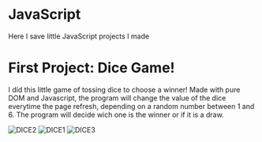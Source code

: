
# JavaScript
Here I save little JavaScript projects I made

# First Project: Dice Game!
I did this little game of tossing dice to choose a winner!
Made with pure DOM and Javascript, the program will change the value of the dice everytime the page refresh, depending on a random number between 1 and 6.
The program will decide wich one is the winner or if it is a draw.

![DICE2](https://github.com/Samuel-Rodriguez28/JavaScript/assets/123322127/a3d41e90-b4ee-45f3-84be-1b66c835b6bb)
![DICE1](https://github.com/Samuel-Rodriguez28/JavaScript/assets/123322127/8b4d16a3-9e27-49be-bc2d-8ab816ab21a7)
![DICE3](https://github.com/Samuel-Rodriguez28/JavaScript/assets/123322127/897f33c6-d0df-460e-8ed9-0f3f06f5a93c)
